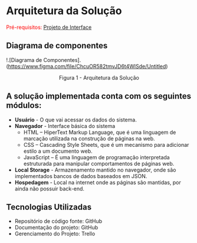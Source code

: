 # Arquitetura da Solução

<span style="color:red">Pré-requisitos: <a href="3-Projeto de Interface.md"> Projeto de Interface</a></span>

## Diagrama de componentes

!.[Diagrama de Componentes].(https://www.figma.com/file/ChcuOR582tmvJD6t4WlSde/Untitled)
<center>Figura 1 - Arquitetura da Solução</center>

## A solução implementada conta com os seguintes módulos:

- **Usuário** - O que vai acessar os dados do sistema.
- **Navegador** - Interface básica do sistema  
   - HTML – HiperText Markup Language, que é uma linguagem de marcação utilizada na construção de páginas na web.
   - CSS – Cascading Style Sheets, que é um mecanismo para adicionar estilo a um documento web.
   - JavaScript – É uma linguagem de programação interpretada estruturada para manipular comportamentos de páginas web. 
- **Local Storage** - Armazenamento mantido no navegador, onde são implementados bancos de dados baseados em JSON.
- **Hospedagem** - Local na internet onde as páginas são mantidas, por ainda não possuir back-end.

## Tecnologias Utilizadas

- Repositório de código fonte: GitHub
- Documentação do projeto: GitHub
- Gerenciamento do Projeto: Trello
